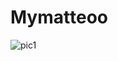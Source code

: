 # Mymatteoo
 ![pic1](https://github.com/JackMatthew112233/Mymatteo_Puella/commit/c3783906acc177d4207adcd8f9e62107bc9d8875)
